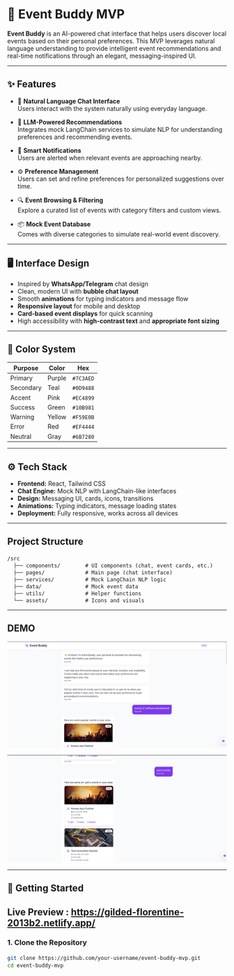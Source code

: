 # 🎉 Event Buddy MVP

**Event Buddy** is an AI-powered chat interface that helps users discover local events based on their personal preferences. This MVP leverages natural language understanding to provide intelligent event recommendations and real-time notifications through an elegant, messaging-inspired UI.

---

## ✨ Features

- 💬 **Natural Language Chat Interface**  
  Users interact with the system naturally using everyday language.

- 🧠 **LLM-Powered Recommendations**  
  Integrates mock LangChain services to simulate NLP for understanding preferences and recommending events.

- 🔔 **Smart Notifications**  
  Users are alerted when relevant events are approaching nearby.

- ⚙️ **Preference Management**  
  Users can set and refine preferences for personalized suggestions over time.

- 🔍 **Event Browsing & Filtering**  
  Explore a curated list of events with category filters and custom views.

- 📦 **Mock Event Database**  
  Comes with diverse categories to simulate real-world event discovery.

---

## 🖥️ Interface Design

- Inspired by **WhatsApp/Telegram** chat design
- Clean, modern UI with **bubble chat layout**
- Smooth **animations** for typing indicators and message flow
- **Responsive layout** for mobile and desktop
- **Card-based event displays** for quick scanning
- High accessibility with **high-contrast text** and **appropriate font sizing**

---

## 🎨 Color System

| Purpose       | Color     | Hex       |
|---------------|-----------|-----------|
| Primary       | Purple    | `#7C3AED` |
| Secondary     | Teal      | `#0D9488` |
| Accent        | Pink      | `#EC4899` |
| Success       | Green     | `#10B981` |
| Warning       | Yellow    | `#F59E0B` |
| Error         | Red       | `#EF4444` |
| Neutral       | Gray      | `#6B7280` |

---

## ⚙️ Tech Stack

- **Frontend:** React, Tailwind CSS
- **Chat Engine:** Mock NLP with LangChain-like interfaces
- **Design:** Messaging UI, cards, icons, transitions
- **Animations:** Typing indicators, message loading states
- **Deployment:** Fully responsive, works across all devices

---

## Project Structure
```
/src
  ├── components/        # UI components (chat, event cards, etc.)
  ├── pages/             # Main page (chat interface)
  ├── services/          # Mock LangChain NLP logic
  ├── data/              # Mock event data
  ├── utils/             # Helper functions
  └── assets/            # Icons and visuals

```
---
## DEMO

![Homepage Screenshot](https://github.com/Piyush972004/Event-Buddy-MVP---LLM-Event-Recommendation-Chat/blob/962c5dae66bb42bac88de4f8648463f8c69ae824/public/Screenshot%202025-05-13%20205945.png)

![Homepage Screenshot](https://github.com/Piyush972004/Event-Buddy-MVP---LLM-Event-Recommendation-Chat/blob/962c5dae66bb42bac88de4f8648463f8c69ae824/public/Screenshot%202025-05-13%20205956.png)

---

## 🚀 Getting Started


##  Live Preview : https://gilded-florentine-2013b2.netlify.app/



### 1. Clone the Repository

```bash
git clone https://github.com/your-username/event-buddy-mvp.git
cd event-buddy-mvp
